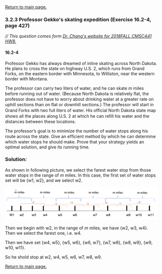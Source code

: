 <a href="../README.md#3.2.3">Return to main page.</a>

### 3.2.3 Professor Gekko's skating expedition (Exercise 16.2-4, page 427)

<i>// This question comes form <a href="https://www.csee.umbc.edu/~chang/cs441/hw/hw8.shtml">Dr. Chang's website for 2018FALL CMSC441 HW8. </a> </i>

#### 16.2-4 
<p>
Professor Gekko has always dreamed of inline skating across North Dakota. He plans to cross the state on highway U.S. 2, which runs from Grand Forks, on the eastern border with Minnesota, to Williston, near the western border with Montana. 

The professor can carry two liters of water, and he can skate <i>m</i> miles before running out of water. (Because North Dakota is relatively ﬂat, the professor does not have to worry about drinking water at a greater rate on uphill sections than on ﬂat or downhill sections.) The professor will start in Grand Forks with two full liters of water. His ofﬁcial North Dakota state map shows all the places along U.S. 2 at which he can reﬁll his water and the distances between these locations.

The professor’s goal is to minimize the number of water stops along his route across the state. Give an efﬁcient method by which he can determine which water stops he should make. Prove that your strategy yields an optimal solution, and give its running time.
</p>


### Solution:

As shown in following picture, we select the farest water stop from those water stops in the range of *m* miles. In this case, the first set of water stops set will be {w1, w2}, and we select w2. 

<img src="skating.png"/>

Then we begin with w2, in the range of *m* miles, we have {w2, w3, w4}. Then we select the farest one, i.e. w4.

Then we have set {w4, w5}, {w5, w6}, {w6, w7}, {w7, w8}, {w8, w9}, {w9, w10, w11}.

So he shold stop at w2, w4, w5, w6, w7, w8, w9. 

<a href="../README.md#3.2.3">Return to main page.</a>